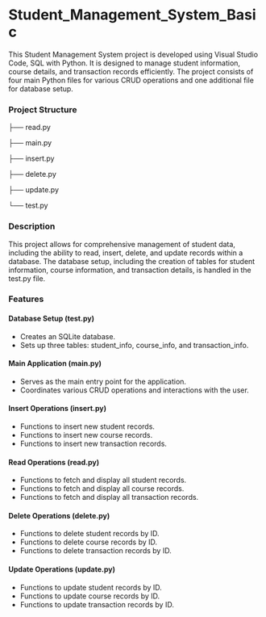 # Student_Management_System_Basic

This Student Management System project is developed using Visual Studio Code, SQL with Python. It is designed to manage student information, course details, and transaction records efficiently. The project consists of four main Python files for various CRUD operations and one additional file for database setup.

### Project Structure

├── read.py

├── main.py

├── insert.py

├── delete.py

├── update.py

└── test.py

### Description

This project allows for comprehensive management of student data, including the ability to read, insert, delete, and update records within a database. The database setup, including the creation of tables for student information, course information, and transaction details, is handled in the test.py file.

### Features

#### Database Setup (test.py)
- Creates an SQLite database.
- Sets up three tables: student_info, course_info, and transaction_info.

#### Main Application (main.py)
- Serves as the main entry point for the application.
- Coordinates various CRUD operations and interactions with the user.

#### Insert Operations (insert.py)
- Functions to insert new student records.
- Functions to insert new course records.
- Functions to insert new transaction records.

#### Read Operations (read.py)
- Functions to fetch and display all student records.
- Functions to fetch and display all course records.
- Functions to fetch and display all transaction records.

#### Delete Operations (delete.py)
- Functions to delete student records by ID.
- Functions to delete course records by ID.
- Functions to delete transaction records by ID.

#### Update Operations (update.py)
- Functions to update student records by ID.
- Functions to update course records by ID.
- Functions to update transaction records by ID.
